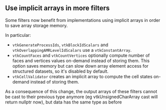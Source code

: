 ## Use implicit arrays in more filters

Some filters now benefit from implementations using implicit arrays
in order to save array storage memory.

In particular:
- `vtkGenerateProcessIds`, `vtkBlockIdScalars` and `vtkOverlappingAMRLevelIdScalars` use a `vtkConstantArray`.
- `vtkCountFaces` and `vtkCountVertices` optionally compute number of faces and vertices values on-demand instead of storing them. This option saves memory but can slow down array element access for structured datasets, so it's disabled by default.
- `vtkCellValidator` creates an implicit array to compute the cell states on-demand instead of storing them.

As a consequence of this change, the output arrays of these filters cannot be cast to their previous type anymore
(eg vtkUnsignedCharArray cast will return nullptr now), but data has the same type as before
